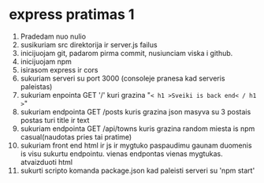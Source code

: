 # express pratimas 1

1. Pradedam nuo nulio
2. susikuriam src direktorija ir server.js failus
3. inicijuojam git, padarom pirma commit, nusiunciam viska i github.
4. inicijuojam npm
5. isirasom express ir cors
6. sukuriam serveri su port 3000 (consoleje pranesa kad serveris paleistas)
7. sukuriam enpointa GET '/' kuri grazina "`< h1 >Sveiki is back end< / h1 >`"
8. sukuriam endpointa GET /posts kuris grazina json masyva su 3 postais
   postas turi title ir text
9. sukuriam endpointa GET /api/towns kuris grazina random miesta is npm casual(naudotas pries tai pratime)
10. sukuriam front end html ir js ir mygtuko paspaudimu gaunam duomenis is
    visu sukurtu endpointu. vienas endpontas vienas mygtukas. atvaizduoti html
11. sukurti scripto komanda package.json kad paleisti serveri su 'npm start'
